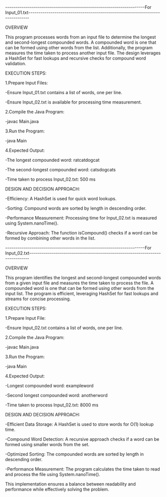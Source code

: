 ----------------------------------------------------------------------For Input_01.txt------------------------------------------------------------------------------


OVERVIEW

This program processes words from an input file to determine the longest and second-longest compounded words. A compounded word is one that can be formed using other words from the list. Additionally, the program measures the time taken to process another input file. The design leverages a HashSet for fast lookups and recursive checks for compound word validation.


EXECUTION STEPS:

1.Prepare Input Files:

-Ensure Input_01.txt contains a list of words, one per line.

-Ensure Input_02.txt is available for processing time measurement.

2.Compile the Java Program:

-javac Main.java

3.Run the Program:

-java Main

4.Expected Output:

-The longest compounded word: ratcatdogcat

-The second-longest compounded word: catsdogcats

-Time taken to process Input_02.txt: 500 ms


DESIGN AND DECISION APPROACH:

-Efficiency: A HashSet is used for quick word lookups.

-Sorting: Compound words are sorted by length in descending order.

-Performance Measurement: Processing time for Input_02.txt is measured using System.nanoTime().

-Recursive Approach: The function isCompound() checks if a word can be formed by combining other words in the list.


----------------------------------------------------------------------For Input_02.txt------------------------------------------------------------------------------


OVERVIEW

This program identifies the longest and second-longest compounded words from a given input file and measures the time taken to process the file. A compounded word is one that can be formed using other words from the input list. The program is efficient, leveraging HashSet for fast lookups and streams for concise processing.


EXECUTION STEPS:

1.Prepare Input File:

-Ensure Input_02.txt contains a list of words, one per line.

2.Compile the Java Program:

-javac Main.java

3.Run the Program:

-java Main

4.Expected Output:

-Longest compounded word: exampleword  

-Second longest compounded word: anotherword 

-Time taken to process Input_02.txt: 8000 ms  


DESIGN AND DECISION APPROACH:

-Efficient Data Storage: A HashSet is used to store words for O(1) lookup time.

-Compound Word Detection: A recursive approach checks if a word can be formed using smaller words from the set.

-Optimized Sorting: The compounded words are sorted by length in descending order.

-Performance Measurement: The program calculates the time taken to read and process the file using System.nanoTime().



This implementation ensures a balance between readability and performance while effectively solving the problem.
